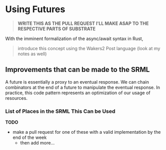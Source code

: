 # Using Futures
> **WRITE THIS AS THE PULL REQUEST I'LL MAKE ASAP TO THE RESPECTIVE PARTS OF SUBSTRATE**

With the imminent formalization of the async/await syntax in Rust, 

> introduce this concept using the Wakers2 Post language (look at my notes as well)

## Improvements that can be made to the SRML

A future is essentially a proxy to an eventual response. We can chain combinators at the end of a future to manipulate the eventual response. In practice, this code pattern represents an optimization of our usage of resources.

### List of Places in the SRML This Can be Used

**TODO**
* make a pull request for one of these with a valid implementation by the end of the week
    * then add more...